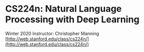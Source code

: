 # CS224n: Natural Language Processing with Deep Learning
Winter 2020
Instructor: Christopher Manning
[http://web.stanford.edu/class/cs224n/](http://web.stanford.edu/class/cs224n/) 
